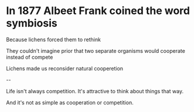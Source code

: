 # In 1877 Albeet Frank coined the word symbiosis 

Because lichens forced them to rethink

They couldn't imagine prior that two separate organisms would cooperate instead of compete

Lichens made us reconsider natural cooperetion 

--

Life isn't always competition.
It's attractive to think about things that way.

And it's not as simple as cooperation or competition.

